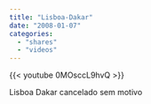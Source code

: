 ```yaml
---
title: "Lisboa-Dakar"
date: "2008-01-07"
categories:
  - "shares"
  - "videos"
---
```


{{< youtube 0MOsccL9hvQ >}}

Lisboa Dakar cancelado sem motivo
